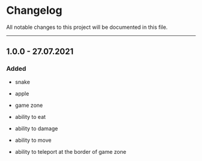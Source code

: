 # Changelog

All notable changes to this project will be documented in this file.

---

## 1.0.0 - 27.07.2021

### Added

- snake

- apple

- game zone

- ability to eat

- ability to damage

- ability to move

- ability to teleport at the border of game zone
